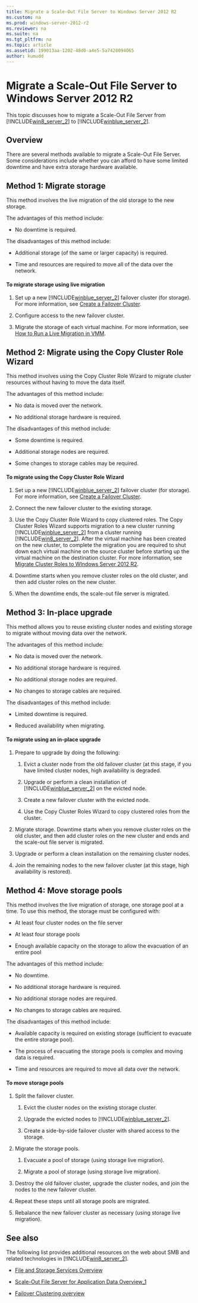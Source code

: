 ```yaml
---
title: Migrate a Scale-Out File Server to Windows Server 2012 R2
ms.custom: na
ms.prod: windows-server-2012-r2
ms.reviewer: na
ms.suite: na
ms.tgt_pltfrm: na
ms.topic: article
ms.assetid: 199013aa-1202-48d0-a4e5-5a7428094065
author: kumudd
---
```

# Migrate a Scale-Out File Server to Windows Server 2012 R2
This topic discusses how to migrate a Scale\-Out File Server from [!INCLUDE[win8_server_2](../Token/win8_server_2_md.md)] to [!INCLUDE[winblue_server_2](../Token/winblue_server_2_md.md)].  
  
## Overview  
There are several methods available to migrate a Scale\-Out File Server. Some considerations include whether you can afford to have some limited downtime and have extra storage hardware available.  
  
## Method 1: Migrate storage  
This method involves the live migration of the old storage to the new storage.  
  
The advantages of this method include:  
  
-   No downtime is required.  
  
The disadvantages of this method include:  
  
-   Additional storage \(of the same or larger capacity\) is required.  
  
-   Time and resources are required to move all of the data over the network.  
  
#### To migrate storage using live migration  
  
1.  Set up a new [!INCLUDE[winblue_server_2](../Token/winblue_server_2_md.md)] failover cluster \(for storage\). For more information, see [Create a Failover Cluster](../Topic/Create-a-Failover-Cluster.md).  
  
2.  Configure access to the new failover cluster.  
  
3.  Migrate the storage of each virtual machine. For more information, see [How to Run a Live Migration in VMM](http://technet.microsoft.com/library/jj860434.aspx).  
  
## Method 2: Migrate using the Copy Cluster Role Wizard  
This method involves using the Copy Cluster Role Wizard to migrate cluster resources without having to move the data itself.  
  
The advantages of this method include:  
  
-   No data is moved over the network.  
  
-   No additional storage hardware is required.  
  
The disadvantages of this method include:  
  
-   Some downtime is required.  
  
-   Additional storage nodes are required.  
  
-   Some changes to storage cables may be required.  
  
#### To migrate using the Copy Cluster Role Wizard  
  
1.  Set up a new [!INCLUDE[winblue_server_2](../Token/winblue_server_2_md.md)] failover cluster \(for storage\). For more information, see [Create a Failover Cluster](../Topic/Create-a-Failover-Cluster.md).  
  
2.  Connect the new failover cluster to the existing storage.  
  
3.  Use the Copy Cluster Role Wizard to copy clustered roles. The Copy Cluster Roles Wizard supports migration to a new cluster running [!INCLUDE[winblue_server_2](../Token/winblue_server_2_md.md)] from a cluster running [!INCLUDE[win8_server_2](../Token/win8_server_2_md.md)]. After the virtual machine has been created on the new cluster, to complete the migration you are required to shut down each virtual machine on the source cluster before starting up the virtual machine on the destination cluster. For more information, see [Migrate Cluster Roles to WIndows Server 2012 R2](assetId:///2b07e52a-da12-448f-9aa8-966fc8b825e9).  
  
4.  Downtime starts when you remove cluster roles on the old cluster, and then add cluster roles on the new cluster.  
  
5.  When the downtime ends, the scale\-out file server is migrated.  
  
## Method 3: In\-place upgrade  
This method allows you to reuse existing cluster nodes and existing storage to migrate without moving data over the network.  
  
The advantages of this method include:  
  
-   No data is moved over the network.  
  
-   No additional storage hardware is required.  
  
-   No additional storage nodes are required.  
  
-   No changes to storage cables are required.  
  
The disadvantages of this method include:  
  
-   Limited downtime is required.  
  
-   Reduced availability when migrating.  
  
#### To migrate using an in\-place upgrade  
  
1.  Prepare to upgrade by doing the following:  
  
    1.  Evict a cluster node from the old failover cluster \(at this stage, if you have limited cluster nodes, high availability is degraded.  
  
    2.  Upgrade or perform a clean installation of [!INCLUDE[winblue_server_2](../Token/winblue_server_2_md.md)] on the evicted node.  
  
    3.  Create a new failover cluster with the evicted node.  
  
    4.  Use the Copy Cluster Roles Wizard to copy clustered roles from the cluster.  
  
2.  Migrate storage. Downtime starts when you remove cluster roles on the old cluster, and then add cluster roles on the new cluster and ends and the scale\-out file server is migrated.  
  
3.  Upgrade or perform a clean installation on the remaining cluster nodes.  
  
4.  Join the remaining nodes to the new failover cluster \(at this stage, high availability is restored\).  
  
## Method 4: Move storage pools  
This method involves the live migration of storage, one storage pool at a time. To use this method, the storage must be configured with:  
  
-   At least four cluster nodes on the file server  
  
-   At least four storage pools  
  
-   Enough available capacity on the storage to allow the evacuation of an entire pool  
  
The advantages of this method include:  
  
-   No downtime.  
  
-   No additional storage hardware is required.  
  
-   No additional storage nodes are required.  
  
-   No changes to storage cables are required.  
  
The disadvantages of this method include:  
  
-   Available capacity is required on existing storage \(sufficient to evacuate the entire storage pool\).  
  
-   The process of evacuating the storage pools is complex and moving data is required.  
  
-   Time and resources are required to move all data over the network.  
  
#### To move storage pools  
  
1.  Split the failover cluster.  
  
    1.  Evict the cluster nodes on the existing storage cluster.  
  
    2.  Upgrade the evicted nodes to [!INCLUDE[winblue_server_2](../Token/winblue_server_2_md.md)].  
  
    3.  Create a side\-by\-side failover cluster with shared access to the storage.  
  
2.  Migrate the storage pools.  
  
    1.  Evacuate a pool of storage \(using storage live migration\).  
  
    2.  Migrate a pool of storage \(using storage live migration\).  
  
3.  Destroy the old failover cluster, upgrade the cluster nodes, and join the nodes to the new failover cluster.  
  
4.  Repeat these steps until all storage pools are migrated.  
  
5.  Rebalance the new failover cluster as necessary \(using storage live migration\).  
  
## See also  
The following list provides additional resources on the web about SMB and related technologies in [!INCLUDE[win8_server_2](../Token/win8_server_2_md.md)].  
  
-   [File and Storage Services Overview](../Topic/File-and-Storage-Services-Overview.md)  
  
-   [Scale-Out File Server for Application Data Overview_1](../Topic/Scale-Out-File-Server-for-Application-Data-Overview_1.md)  
  
-   [Failover Clustering overview](assetId:///6eeffe4f-3558-495b-bcea-c640fe4d6c49)  
  
